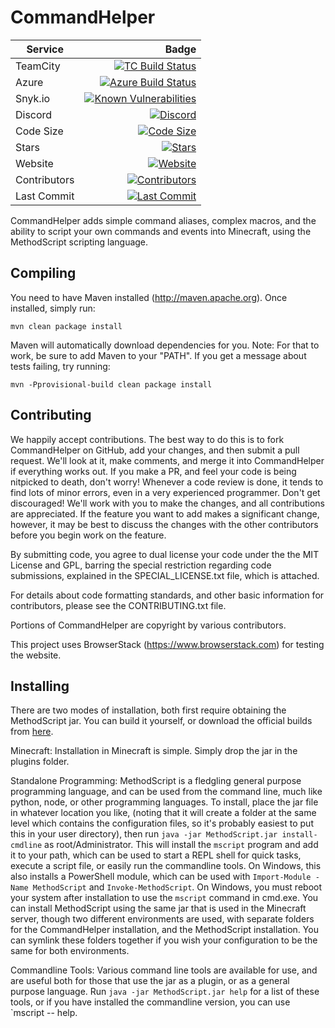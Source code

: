 CommandHelper
=============
| Service | Badge |
|--------|---------:|
| TeamCity | [![TC Build Status](http://ci.enginehub.org/app/rest/builds/buildType:bt12,branch:master/statusIcon.svg)](http://ci.enginehub.org/viewType.html?buildTypeId=bt12&guest=1) |
| Azure | [![Azure Build Status](https://dev.azure.com/MethodScript/CommandHelper/_apis/build/status/EngineHub.CommandHelper)](https://dev.azure.com/MethodScript/CommandHelper/_build/latest?definitionId=1) |
| Snyk.io | [![Known Vulnerabilities](https://snyk.io/test/github/EngineHub/CommandHelper/badge.svg)](https://snyk.io/test/github/EngineHub/CommandHelper) |
| Discord | [![Discord](https://img.shields.io/discord/446057847428481044.svg)](https://img.shields.io/discord/446057847428481044.svg) |
| Code Size | [![Code Size](https://img.shields.io/github/languages/code-size/EngineHub/CommandHelper.svg)](https://img.shields.io/github/languages/code-size/EngineHub/CommandHelper.svg) |
| Stars | [![Stars](https://img.shields.io/github/stars/EngineHub/CommandHelper.svg?style=social)](https://img.shields.io/github/stars/EngineHub/CommandHelper.svg?style=social) |
| Website | [![Website](https://img.shields.io/website/https/methodscript.com.svg?down_color=red&down_message=offline&up_color=green&up_message=online)](https://methodscript.com) |
| Contributors | [![Contributors](https://img.shields.io/github/contributors/EngineHub/CommandHelper.svg)](https://img.shields.io/github/contributors/EngineHub/CommandHelper.svg) |
| Last Commit | [![Last Commit](https://img.shields.io/github/last-commit/EngineHub/CommandHelper.svg)](https://img.shields.io/github/last-commit/EngineHub/CommandHelper.svg) |

CommandHelper adds simple command aliases, complex macros,
and the ability to script your own commands and events into Minecraft,
using the MethodScript scripting language.

Compiling
---------

You need to have Maven installed (http://maven.apache.org). Once installed,
simply run:

	mvn clean package install

Maven will automatically download dependencies for you. Note: For that to work,
be sure to add Maven to your "PATH". If you get a message about tests failing,
try running:

	mvn -Pprovisional-build clean package install

Contributing
------------

We happily accept contributions. The best way to do this is to fork
CommandHelper on GitHub, add your changes, and then submit a pull request.
We'll look at it, make comments, and merge it into CommandHelper if
everything works out. If you make a PR, and feel your code is being
nitpicked to death, don't worry! Whenever a code review is done, it tends
to find lots of minor errors, even in a very experienced programmer. Don't
get discouraged! We'll work with you to make the changes, and all contributions
are appreciated. If the feature you want to add makes a significant change,
however, it may be best to discuss the changes with the other contributors
before you begin work on the feature.

By submitting code, you agree to dual license your code under the
the MIT License and GPL, barring the special restriction regarding code submissions,
explained in the SPECIAL_LICENSE.txt file, which is attached.

For details about code formatting standards, and other basic information for
contributors, please see the CONTRIBUTING.txt file.

Portions of CommandHelper are copyright by various contributors.

This project uses BrowserStack (https://www.browserstack.com) for testing the website.

Installing
----------

There are two modes of installation, both first require obtaining the MethodScript jar.
You can build it yourself, or download the official builds from
[here](http://builds.enginehub.org/job/commandhelper?branch=master).

Minecraft: Installation in Minecraft is simple. Simply drop the jar in the plugins
folder.

Standalone Programming: MethodScript is a fledgling general purpose programming language,
and can be used from the command line, much like python, node, or other programming
languages. To install, place the jar file in whatever location you like, (noting that
it will create a folder at the same level which contains the configuration files, so
it's probably easiest to put this in your user directory),
then run `java -jar MethodScript.jar install-cmdline` as root/Administrator.
This will install the `mscript` program and add it to your path, 
which can be used to start a REPL shell for quick tasks, execute a script file, or
easily run the commandline tools. On Windows, this also installs a PowerShell module,
which can be used with `Import-Module -Name MethodScript` and `Invoke-MethodScript`. On Windows,
you must reboot your system after installation to use the `mscript` command in cmd.exe.
You can install MethodScript using the same jar that is used in the Minecraft server,
though two different environments are used, with separate folders for the CommandHelper
installation, and the MethodScript installation. You can symlink these folders together if you
wish your configuration to be the same for both environments.

Commandline Tools: Various command line tools are available for use, and are useful
both for those that use the jar as a plugin, or as a general purpose language. Run
`java -jar MethodScript.jar help` for a list of these tools, or if you have installed
the commandline version, you can use `mscript -- help.

